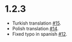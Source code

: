# 1.2.3

- Turkish translation [#15](https://github.com/runkids/vue3-timeago/pull/15).
- Polish translation [#14](https://github.com/runkids/vue3-timeago/issues/14).
- Fixed typo in spanish [#12](https://github.com/runkids/vue3-timeago/pull/12).
